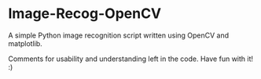 # Image-Recog-OpenCV
A simple Python image recognition script written using OpenCV and matplotlib.

Comments for usability and understanding left in the code.
Have fun with it! :)
